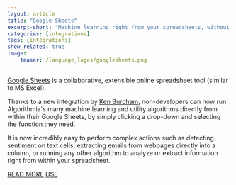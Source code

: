```yaml
---
layout: article
title: "Google Sheets"
excerpt-short: "Machine learning right from your spreadsheets, without code"
categories: [integrations]
tags: [integrations]
show_related: true
image:
    teaser: /language_logos/googlesheets.png
---
```


[Google Sheets](http://sheets.google.com) is a collaborative, extensible online spreadsheet tool (similar to MS Excel).

Thanks to a new integration by [Ken Burcham](https://www.linkedin.com/in/kenburcham/), non-developers can now run Algorithmia's many machine learning and utility algorithms directly from within their Google Sheets, by simply clicking a drop-down and selecting the function they need.

It is now incredibly easy to perform complex actions such as detecting sentiment on text cells, extracting emails from webpages directly into a column, or running any other algorithm to analyze or extract information right from within your spreadsheet. 

<a href="https://algorithmia.com/blog/google-sheets-ai" class="btn btn-default btn-primary"><i class="fa fa-book" aria-hidden="true"></i> READ MORE</a>
<a href="https://docs.google.com/spreadsheets/d/1aqQTLqrGcKoro52X50U7npOvgj0AD33azWh_3XpZbD0/edit?usp=sharing/" class="btn btn-default btn-primary"><i class="fa fa-plug" aria-hidden="true"></i> USE</a>
